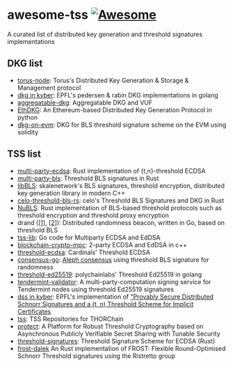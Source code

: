 # awesome-tss [![Awesome](https://cdn.rawgit.com/sindresorhus/awesome/d7305f38d29fed78fa85652e3a63e154dd8e8829/media/badge.svg)](https://github.com/sindresorhus/awesome)
A curated list of distributed key generation and threshold signatures implementations


## DKG list
* [torus-node](https://github.com/torusresearch/torus-node): Torus's Distributed Key Generation & Storage & Management protocol
* [dkg in kyber](https://github.com/dedis/kyber/tree/master/share/dkg): EPFL's pedersen & rabin DKG implementations in golang
* [aggregatable-dkg](https://github.com/kobigurk/aggregatable-dkg): Aggregatable DKG and VUF
* [EthDKG](https://github.com/PhilippSchindler/EthDKG): An Ethereum-based Distributed Key Generation Protocol in python
* [dkg-on-evm](https://github.com/orbs-network/dkg-on-evm): DKG for BLS threshold signature scheme on the EVM using solidity

## TSS list
* [multi-party-ecdsa](https://github.com/ZenGo-X/multi-party-ecdsa): Rust implementation of {t,n}-threshold ECDSA 
* [multi-party-bls](https://github.com/ZenGo-X/multi-party-bls): Threshold BLS signatures in Rust
* [libBLS](https://github.com/skalenetwork/libBLS): skalenetwork's BLS signatures, threshold encryption, distributed key generation library in modern C++
* [celo-threshold-bls-rs](https://github.com/celo-org/celo-threshold-bls-rs): celo's Threshold BLS Signatures and DKG in Rust
* [NuBLS](https://github.com/nucypher/NuBLS): Rust implementation of BLS-based threshold protocols such as threshold encryption and threshold proxy encryption
* drand ([[1]](https://drand.love/docs/cryptography/), [[2]](https://github.com/drand/drand)): Distributed randomness beacon, written in Go, based on threshold BLS
* [tss-lib](https://github.com/binance-chain/tss-lib): Go code for Multiparty ECDSA and EdDSA
* [blockchain-crypto-mpc](https://github.com/unbound-tech/blockchain-crypto-mpc): 2-party ECDSA and EdDSA in c++
* [threshold-ecdsa](https://gitlab.com/cardinals1/threshold-ecdsa): Cardinals' Threshold ECDSA
* [consensus-go](https://gitlab.com/alephledger/consensus-go): [Aleph consensus](https://arxiv.org/pdf/1908.05156.pdf) using threshold BLS signature for randomness 
* [threshold-ed25519](https://gitlab.com/polychainlabs/threshold-ed25519): polychainlabs' Threshold Ed25519 in golang
* [tendermint-validator](https://gitlab.com/polychainlabs/tendermint-validator): A multi-party-computation signing service for Tendermint nodes using threshold Ed25519 signatures
* [dss in kyber](https://github.com/dedis/kyber/tree/master/sign/dss): EPFL's implementation of ["Provably Secure Distributed Schnorr Signatures and a (t, n) Threshold Scheme for Implicit Certificates](https://dl.acm.org/citation.cfm?id=678297)
* [tss](https://gitlab.com/thorchain/tss): TSS Repositories for THORChain
* [protect](https://github.com/jasonkresch/protect): A Platform for Robust Threshold Cryptography based on Asynchronous Publicly Verifiable Secret Sharing with Tunable Security
* [threshold-signatures](https://github.com/ing-bank/threshold-signatures): Threshold Signature Scheme for ECDSA (Rust)
* [frost-dalek](https://github.com/isislovecruft/frost-dalek) An Rust implementation of FROST: Flexible Round-Optimised Schnorr Threshold signatures using the Ristretto group
